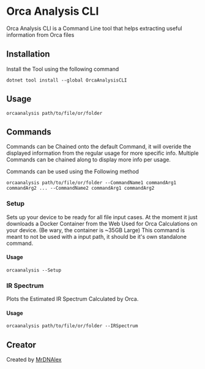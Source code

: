 # Orca Analysis CLI
Orca Analysis CLI is a Command Line tool that helps extracting useful information from Orca files


## Installation
Install the Tool using the following command
```
dotnet tool install --global OrcaAnalysisCLI
```

## Usage

```
orcaanalysis path/to/file/or/folder
```


## Commands
Commands can be Chained onto the default Command, it will overide the displayed information from the regular usage for more specific info. Multiple Commands can be chained along to display more info per usage.

Commands can be used using the Following method

```
orcaanalysis path/to/file/or/folder --CommandName1 commandArg1 commandArg2 ... --CommandName2 commandArg1 commandArg2
```

### Setup
Sets up your device to be ready for all file input cases. At the moment it just downloads a Docker Container from the Web Used for Orca Calculations on your device. (Be wary, the container is ~35GB Large)
This command is meant to not be used with a input path, it should be it's own standalone command.

#### Usage
```
orcaanalysis --Setup
```


### IR Spectrum
Plots the Estimated IR Spectrum Calculated by Orca.

#### Usage
```
orcaanalysis path/to/file/or/folder --IRSpectrum
```


## Creator
Created by [MrDNAlex](https://github.com/MrDNAlex)
